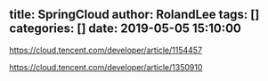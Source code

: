 title: SpringCloud
author: RolandLee
tags: []
categories: []
date: 2019-05-05 15:10:00
---
https://cloud.tencent.com/developer/article/1154457

https://cloud.tencent.com/developer/article/1350910
